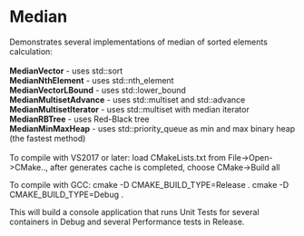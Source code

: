 # Median

Demonstrates several implementations of median of sorted elements calculation:
<br>
<br> <b>MedianVector</b> - uses std::sort
<br> <b>MedianNthElement</b> - uses std::nth_element
<br> <b>MedianVectorLBound</b> - uses std::lower_bound
<br> <b>MedianMultisetAdvance</b> - uses std::multiset and std::advance
<br> <b>MedianMultisetIterator</b> - uses std::multiset with median iterator
<br> <b>MedianRBTree</b> - uses Red-Black tree
<br> <b>MedianMinMaxHeap</b> - uses std::priority_queue as min and max binary heap (the fastest method)
<br>
<br>
To compile with VS2017 or later: 
load CMakeLists.txt from File->Open->CMake.., after generates cache is completed, choose CMake->Build all

To compile with GCC:
cmake -D CMAKE_BUILD_TYPE=Release .
cmake -D CMAKE_BUILD_TYPE=Debug .

This will build a console application that runs Unit Tests for several containers in Debug
and several Performance tests in Release. 


 
 


